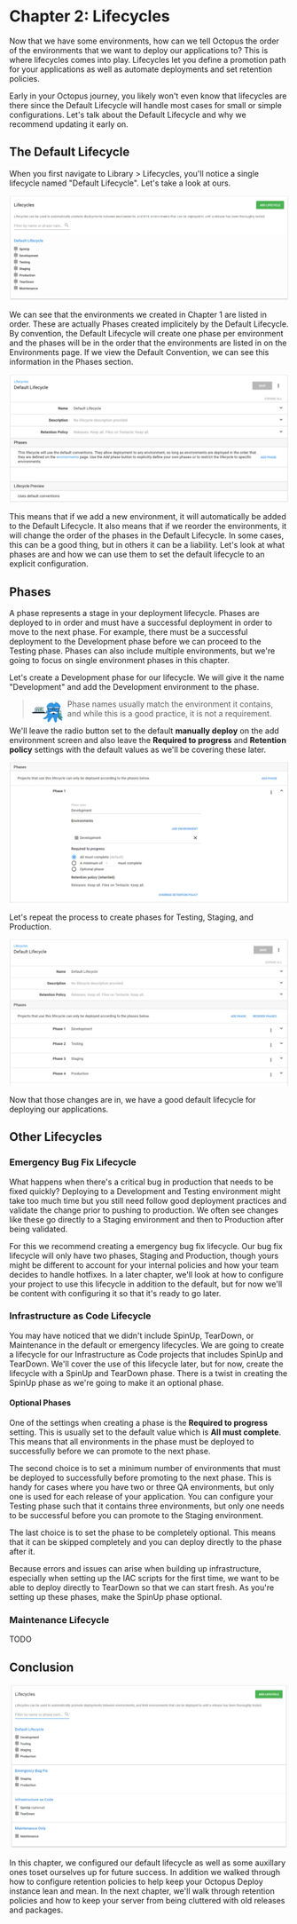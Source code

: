 # Chapter 2: Lifecycles

Now that we have some environments, how can we tell Octopus the order of the environments that we want to deploy our applications to? This is where lifecycles comes into play. Lifecycles let you define a promotion path for your applications as well as automate deployments and set retention policies.

Early in your Octopus journey, you likely won't even know that lifecycles are there since the Default Lifecycle will handle most cases for small or simple configurations. Let's talk about the Default Lifecycle and why we recommend updating it early on.

## The Default Lifecycle

When you first navigate to Library > Lifecycles, you'll notice a single lifecycle named "Default Lifecycle". Let's take a look at ours.

![](images/chapter002-default-lifecycle.png)

We can see that the environments we created in Chapter 1 are listed in order. These are actually Phases created implicitely by the Default Lifecycle. By convention, the Default Lifecycle will create one phase per environment and the phases will be in the order that the environments are listed in on the Environments page. If we view the Default Convention, we can see this information in the Phases section.

![](images/chapter002-default-lifecycle-view.png)

This means that if we add a new environment, it will automatically be added to the Default Lifecycle. It also means that if we reorder the environments, it will change the order of the phases in the Default Lifecycle. In some cases, this can be a good thing, but in others it can be a liability. Let's look at what phases are and how we can use them to set the default lifecycle to an explicit configuration.

## Phases

A phase represents a stage in your deployment lifecycle. Phases are deployed to in order and must have a successful deployment in order to move to the next phase. For example, there must be a successful deployment to the Development phase before we can proceed to the Testing phase. Phases can also include multiple environments, but we're going to focus on single environment phases in this chapter.

Let's create a Development phase for our lifecycle. We will give it the name "Development" and add the Development environment to the phase.

> <img src="images/professoroctopus.png" style="float: left;"> Phase names usually match the environment it contains, and while this is a good practice, it is not a requirement.

We'll leave the radio button set to the default **manually deploy** on the add environment screen and also leave the **Required to progress** and **Retention policy** settings with the default values as we'll be covering these later.

![](images/chapter002-default-lifecycle-add-development-phase.png)

Let's repeat the process to create phases for Testing, Staging, and Production.

![](images/chapter002-default-lifecycle-explicit-phases.png)

Now that those changes are in, we have a good default lifecycle for deploying our applications.

## Other Lifecycles

### Emergency Bug Fix Lifecycle

What happens when there's a critical bug in production that needs to be fixed quickly? Deploying to a Development and Testing environment might take too much time but you still need follow good deployment practices and validate the change prior to pushing to production. We often see changes like these go directly to a Staging environment and then to Production after being validated.

For this we recommend creating a emergency bug fix lifecycle. Our bug fix lifecycle will only have two phases, Staging and Production, though yours might be different to account for your internal policies and how your team decides to handle hotfixes. In a later chapter, we'll look at how to configure your project to use this lifecycle in addition to the default, but for now we'll be content with configuring it so that it's ready to go later.

### Infrastructure as Code Lifecycle

You may have noticed that we didn't include SpinUp, TearDown, or Maintenance in the default or emergency lifecycles. We are going to create a lifecycle for our Infrastructure as Code projects that includes SpinUp and TearDown. We'll cover the use of this lifecycle later, but for now, create the lifecycle with a SpinUp and TearDown phase. There is a twist in creating the SpinUp phase as we're going to make it an optional phase.

#### Optional Phases

One of the settings when creating a phase is the **Required to progress** setting. This is usually set to the default value which is **All must complete**. This means that all environments in the phase must be deployed to successfully before we can promote to the next phase.

The second choice is to set a minimum number of environments that must be deployed to successfully before promoting to the next phase. This is handy for cases where you have two or three QA environments, but only one is used for each release of your application. You can configure your Testing phase such that it contains three environments, but only one needs to be successful before you can promote to the Staging environment.

The last choice is to set the phase to be completely optional. This means that it can be skipped completely and you can deploy directly to the phase after it.

Because errors and issues can arise when building up infrastructure, especially when setting up the IAC scripts for the first time, we want to be able to deploy directly to TearDown so that we can start fresh. As you're setting up these phases, make the SpinUp phase optional.

### Maintenance Lifecycle

TODO

## Conclusion

![](images/chapter001-alllifecycles.png)

In this chapter, we configured our default lifecycle as well as some auxillary ones toset ourselves up for future success. In addition we walked through how to configure retention policies to help keep your Octopus Deploy instance lean and mean.  In the next chapter, we'll walk through retention policies and how to keep your server from being cluttered with old releases and packages.